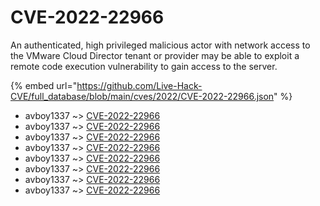 # CVE-2022-22966

An authenticated, high privileged malicious actor with network access to the VMware Cloud Director tenant or provider may be able to exploit a remote code execution vulnerability to gain access to the server.

{% embed url="https://github.com/Live-Hack-CVE/full_database/blob/main/cves/2022/CVE-2022-22966.json" %}


* avboy1337 ~> [CVE-2022-22966](https://www.alice-snow.ru/2022/database/cve-2022-22966/cve-2022-22966-avboy1337)
* avboy1337 ~> [CVE-2022-22966](https://www.alice-snow.ru/2022/database/cve-2022-22966/cve-2022-22966-avboy1337)
* avboy1337 ~> [CVE-2022-22966](https://www.alice-snow.ru/2022/database/cve-2022-22966/cve-2022-22966-avboy1337)
* avboy1337 ~> [CVE-2022-22966](https://www.alice-snow.ru/2022/database/cve-2022-22966/cve-2022-22966-avboy1337)
* avboy1337 ~> [CVE-2022-22966](https://www.alice-snow.ru/2022/database/cve-2022-22966/cve-2022-22966-avboy1337)
* avboy1337 ~> [CVE-2022-22966](https://www.alice-snow.ru/2022/database/cve-2022-22966/cve-2022-22966-avboy1337)
* avboy1337 ~> [CVE-2022-22966](https://www.alice-snow.ru/2022/database/cve-2022-22966/cve-2022-22966-avboy1337)
* avboy1337 ~> [CVE-2022-22966](https://www.alice-snow.ru/2022/database/cve-2022-22966/cve-2022-22966-avboy1337)